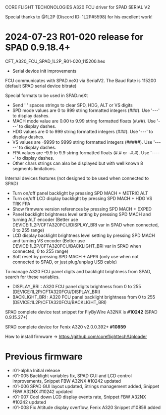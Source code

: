 CORE FLIGHT TECHONOLOGIES A320 FCU driver for SPAD SERIAL V2

Special thanks to @1L2P (Discord ID: 1L2P#5598) for his excellent work!

# 2024-07-23 R01-020 release for SPAD 0.9.18.4+ 

CFT_A320_FCU_SPAD_1L2P_R01-020_115200.hex

- Serial device init improvements

FCU communicates with SPAD.neXt via SerialV2. The Baud Rate is 115200 (default SPAD serial device bitrate)

Special formats to be used in SPAD.neXt
 - Send ' ' spaces strings to clear SPD, HDG, ALT or VS digits
 - SPD mode values are 0 to 999 string formatted integers (###). Use '---' to display dashes.
 - MACH mode value are 0.00 to 9.99 string formatted floats (#.##). Use '---' to display dashes.
 - HDG values are 0 to 999 string formatted integers (###). Use '---' to display dashes.  
 - VS values are -9999 to 9999 string formatted integers (#####). Use '-----' to display dashes.  
 - FPA values are -9.9 to 9.9 string formatted floats (#.# or -#.#). Use '-----' to display dashes.
 - Other chars strings can also be displayed but with well known 8 segments limitations.  

Internal devices features (not designed to be used when connected to SPAD)
 - Turn on/off panel backlight by pressing SPD MACH + METRIC ALT
 - Turn on/off LCD display backlight by pressing SPD MACH + HDG VS TRK FPA
 - Show firmware version references by pressing SPD MACH + EXPED
 - Panel backlight brightness level setting by pressing SPD MACH and turning ALT encoder (Better use DEVICE:1L2P/CFTA320FCU/DISPLAY_BRI var in SPAD when connected, 0 to 255 range)
 - LCD display backlight brightness level setting by pressing SPD MACH and turning VS encoder (Better use DEVICE:1L2P/CFTA320FCU/BACKLIGHT_BRI var in SPAD when connected, 0 to 255 range)
 - Soft reset by pressing SPD MACH + APPR (only use when not connected to SPAD, or just plug/unplug USB cable)

To manage A320 FCU panel digits and backlight brightness from SPAD, search for these variables.
 - DISPLAY_BRI : A320 FCU panel digits brightness from 0 to 255 (DEVICE:1L2P/CFTA320FCU/DISPLAY_BRI)
 - BACKLIGHT_BRI : A320 FCU panel backlight brightness from 0 to 255 (DEVICE:1L2P/CFTA320FCU/BACKLIGHT_BRI)

SPAD complete device test snippet for FlyByWire A32NX is <b>#10242</b> (SPAD 0.9.15.27+)

SPAD complete device for Fenix A320 v2.0.0.392+ <b>#10859</b>

How to install firmware -> https://github.com/coreflighttech/Uploader

# Previous firmware
 - r01-alpha Initial release
 - r01-005 Backlight variables fix, SPAD GUI and LCD control improvements, Snippet FBW A32NX #10242 updated
 - r01-006 SPAD GUI layout updated, Strings management added, Snippet FBW A32NX #10242 updated
 - r01-007 Cool down LCD display events rate, Snippet FBW A32NX #10242 updated
 - r01-008 Fix Altitude display overflow, Fenix A320 Snippet #10859 added

